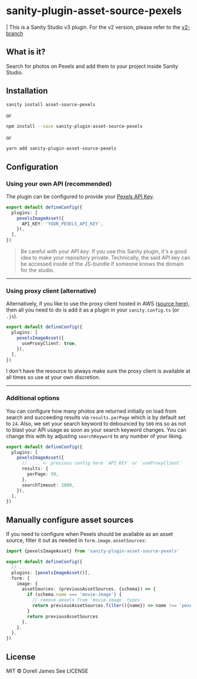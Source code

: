 # sanity-plugin-asset-source-pexels

| This is a Sanity Studio v3 plugin. For the v2 version, please refer to the [v2-branch](https://github.com/dorelljames/sanity-plugin-asset-source-pexels/tree/v2-branch)

## What is it?

Search for photos on Pexels and add them to your project inside Sanity Studio.

## Installation

```bash
sanity install asset-source-pexels
```

or

```bash
npm install --save sanity-plugin-asset-source-pexels

```

or

```bash
yarn add sanity-plugin-asset-source-pexels
```

## Configuration

### Using your own API (recommended)

The plugin can be configured to provide your [Pexels API Key](https://www.pexels.com/api/new/).

```ts
export default defineConfig({
  plugins: [
    pexelsImageAsset({
      API_KEY: 'YOUR_PEXELS_API_KEY',
    }),
  ],
})
```

> Be careful with your _API key_. If you use this Sanity plugin, it's a good idea to make your repository private. Technically, the said API key can be accessed inside of the JS-bundle if someone knows the domain for the studio.

---

### Using proxy client (alternative)

Alternatively, if you like to use the proxy client hosted in AWS ([source here](https://github.com/dorelljames/sanity-plugin-asset-source-pexels-api-proxy)), then all you need to do is add it as a plugin in your `sanity.config.ts` (or `.js`).

```ts
export default defineConfig({
  plugins: [
    pexelsImageAsset({
      useProxyClient: true,
    }),
  ],
})
```

I don't have the resource to always make sure the proxy client is available at all times so use at your own discretion.

---

### Additional options

You can configure how many photos are returned initially on load from search and succeeding results via `results.perPage` which is by default set to `24`. Also, we set your search keyword to debounced by `500` ms so as not to blast your API usage as soon as your search keyword changes. You can change this with by adjusting `searchKeyword` to any number of your liking.

```ts
export default defineConfig({
  plugins: [
    pexelsImageAsset({
      // ..., <- previous config here `API_KEY` or `useProxyClient`
      results: {
        perPage: 50,
      },
      searchTimeout: 1000,
    }),
  ],
})
```

## Manually configure asset sources

If you need to configure when Pexels should be available as an asset source, filter it out as needed in `form.image.assetSources`:

```ts
import {pexelsImageAsset} from 'sanity-plugin-asset-source-pexels'

export default defineConfig({
  // ...
  plugins: [pexelsImageAsset()],
  form: {
    image: {
      assetSources: (previousAssetSources, {schema}) => {
        if (schema.name === 'movie-image') {
          // remove pexels from `movie-image` types
          return previousAssetSources.filter(({name}) => name !== 'pexels')
        }
        return previousAssetSources
      },
    },
  },
})
```

## License

MIT © Dorell James
See LICENSE
